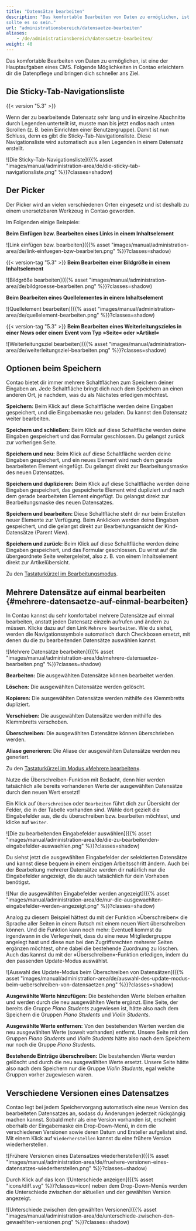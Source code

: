 ```yaml
---
title: "Datensätze bearbeiten"
description: "Das komfortable Bearbeiten von Daten zu ermöglichen, ist eine der Hauptaufgaben eines CMS – zumindest 
sollte es so sein."
url: "administrationsbereich/datensaetze-bearbeiten"
aliases:
    - /de/administrationsbereich/datensaetze-bearbeiten/
weight: 40
---
```


Das komfortable Bearbeiten von Daten zu ermöglichen, ist eine der Hauptaufgaben eines CMS. Folgende Möglichkeiten in 
Contao erleichtern dir die Datenpflege und bringen dich schneller ans Ziel.


## Die Sticky-Tab-Navigationsliste

{{< version "5.3" >}}

Wenn der zu bearbeitende Datensatz sehr lang und in einzelne Abschnitte durch Legenden unterteilt ist, musste man bis 
jetzt endlos nach unten Scrollen (z. B. beim Einrichten einer Benutzergruppe). Damit ist nun Schluss, denn es gibt die 
Sticky-Tab-Navigationsliste. Diese Navigationsliste wird automatisch aus allen Legenden in einem Datensatz erstellt.

![Die Sticky-Tab-Navigationsliste]({{% asset "images/manual/administration-area/de/die-sticky-tab-navigationsliste.png" %}}?classes=shadow)


## Der Picker

Der Picker wird an vielen verschiedenen Orten eingesetz und ist deshalb zu einem unersetzbaren Werkzeug in Contao 
geworden.

Im Folgenden einige Beispiele:

**Beim Einfügen bzw. Bearbeiten eines Links in einem Inhaltselement**

![Link einfügen bzw. bearbeiten]({{% asset "images/manual/administration-area/de/link-einfuegen-bzw-bearbeiten.png" %}}?classes=shadow)

{{< version-tag "5.3" >}} **Beim Bearbeiten einer Bildgröße in einem Inhaltselement**

![Bildgröße bearbeiten]({{% asset "images/manual/administration-area/de/bildgroesse-bearbeiten.png" %}}?classes=shadow)

**Beim Bearbeiten eines Quellelementes in einem Inhaltselement**

![Quellelement bearbeiten]({{% asset "images/manual/administration-area/de/quellelement-bearbeiten.png" %}}?classes=shadow)

{{< version-tag "5.3" >}} **Beim Bearbeiten eines Weiterleitungszieles in einer News oder einem Event vom Typ »Seite« 
oder »Artikel«**

![Weiterleitungsziel bearbeiten]({{% asset "images/manual/administration-area/de/weiterleitungsziel-bearbeiten.png" %}}?classes=shadow)


## Optionen beim Speichern

Contao bietet dir immer mehrere Schaltflächen zum Speichern deiner Eingaben an. Jede Schaltfläche bringt dich nach dem 
Speichern an einen anderen Ort, je nachdem, was du als Nächstes erledigen möchtest.

**Speichern:** Beim Klick auf diese Schaltfläche werden deine Eingaben gespeichert, und die Eingabemaske neu geladen. 
Du kannst den Datensatz weiter bearbeiten.

**Speichern und schließen:** Beim Klick auf diese Schaltfläche werden deine Eingaben gespeichert und das Formular 
geschlossen. Du gelangst zurück zur vorherigen Seite.

**Speichern und neu:** Beim Klick auf diese Schaltfläche werden deine Eingaben gespeichert, und ein neues Element wird 
nach dem gerade bearbeiteten Element eingefügt. Du gelangst direkt zur Bearbeitungsmaske des neuen Datensatzes.

**Speichern und duplizieren:** Beim Klick auf diese Schaltfläche werden deine Eingaben gespeichert, das 
gespeicherte Element wird dupliziert und nach dem gerade bearbeiteten Element eingefügt. Du gelangst direkt zur 
Bearbeitungsmaske des neuen Datensatzes.

**Speichern und bearbeiten:** Diese Schaltfläche steht dir nur beim Erstellen neuer Elemente zur Verfügung. Beim 
Anklicken werden deine Eingaben gespeichert, und die gelangst direkt zur Bearbeitungsansicht der Kind-Datensätze 
(Parent View).

**Speichern und zurück:** Beim Klick auf diese Schaltfläche werden deine Eingaben gespeichert, und das Formular 
geschlossen. Du wirst auf die übergeordnete Seite weitergeleitet, also z. B. von einem Inhaltselement direkt zur 
Artikelübersicht.

Zu den [Tastaturkürzel im Bearbeitungsmodus](../backend-tastaturkuerzel/#tastaturkuerzel-im-bearbeitungsmodus).


## Mehrere Datensätze auf einmal bearbeiten {#mehrere-datensaetze-auf-einmal-bearbeiten}

In Contao kannst du sehr komfortabel mehrere Datensätze auf einmal bearbeiten, anstatt jeden Datensatz einzeln aufrufen 
und ändern zu müssen. Klicke dazu auf den Link `Mehrere bearbeiten`. Wie du siehst, werden die Navigationssymbole
automatisch durch Checkboxen ersetzt, mit denen du die zu bearbeitenden Datensätze auswählen kannst.

![Mehrere Datensätze bearbeiten]({{% asset "images/manual/administration-area/de/mehrere-datensaetze-bearbeiten.png" %}}?classes=shadow)

**Bearbeiten:** Die ausgewählten Datensätze können bearbeitet werden.

**Löschen:** Die ausgewählten Datensätze werden gelöscht.

**Kopieren:** Die ausgewählten Datensätze werden mithilfe des Klemmbretts dupliziert.

**Verschieben:** Die ausgewählten Datensätze werden mithilfe des Klemmbretts verschoben.

**Überschreiben:** Die ausgewählten Datensätze können überschrieben werden.

**Aliase generieren:** Die Aliase der ausgewählten Datensätze werden neu generiert.

Zu den [Tastaturkürzel im Modus »Mehrere bearbeiten«](../backend-tastaturkuerzel/#tastaturkuerzel-im-modus-mehrere-bearbeiten).

Nutze die Überschreiben-Funktion mit Bedacht, denn hier werden tatsächlich alle bereits vorhandenen Werte der 
ausgewählten Datensätze durch den neuen Wert ersetzt!

Ein Klick auf `Überschreiben` oder `Bearbeiten` führt dich zur Übersicht der Felder, die in der Tabelle vorhanden sind. 
Wähle dort gezielt die Eingabefelder aus, die du überschreiben bzw. bearbeiten möchtest, und klicke auf `Weiter`.

![Die zu bearbeitenden Eingabefelder auswählen]({{% asset "images/manual/administration-area/de/die-zu-bearbeitenden-eingabefelder-auswaehlen.png" %}}?classes=shadow)

Du siehst jetzt die ausgewählten Eingabefelder der selektierten Datensätze und kannst diese bequem in einem einzigen 
Arbeitsschritt ändern. Auch bei der Bearbeitung mehrerer Datensätze werden dir natürlich nur die Eingabefelder 
angezeigt, die du auch tatsächlich für dein Vorhaben benötigst.

![Nur die ausgewählten Eingabefelder werden angezeigt]({{% asset "images/manual/administration-area/de/nur-die-ausgewaehlten-eingabefelder-werden-angezeigt.png" %}}?classes=shadow)

Analog zu diesem Beispiel hättest du mit der Funktion »Überschreiben« die Sprache aller Seiten in einem Rutsch mit
einem neuen Wert überschreiben können. Und die Funktion kann noch mehr: Eventuell kommst du irgendwann in die
Verlegenheit, dass du eine neue Mitgliedergruppe angelegt hast und diese nun bei den Zugriffsrechten mehrerer Seiten
ergänzen möchtest, ohne dabei die bestehende Zuordnung zu löschen. Auch das kannst du mit der »Überschreiben«-Funktion 
erledigen, indem du den passenden Update-Modus auswählst.

![Auswahl des Update-Modus beim Überschreiben von Datensätzen]({{% asset "images/manual/administration-area/de/auswahl-des-update-modus-beim-ueberschreiben-von-datensaetzen.png" %}}?classes=shadow)

**Ausgewählte Werte hinzufügen:** Die bestehenden Werte bleiben erhalten und werden durch die neu ausgewählten Werte 
ergänzt. Eine Seite, der bereits die Gruppe *Piano Students* zugewiesen ist, hätte also nach dem Speichern die Gruppen 
*Piano Students* und *Violin Students*.

**Ausgewählte Werte entfernen:** Von den bestehenden Werten werden die neu ausgewählten Werte (soweit vorhanden) 
entfernt. Unsere Seite mit den Gruppen *Piano Students* und *Violin Students* hätte also nach dem Speichern nur noch 
die Gruppe *Piano Students*.

**Bestehende Einträge überschreiben:** Die bestehenden Werte werden gelöscht und durch die neu ausgewählten Werte 
ersetzt. Unsere Seite hätte also nach dem Speichern nur die Gruppe *Violin Students*, egal welche Gruppen vorher 
zugewiesen waren.


## Verschiedene Versionen eines Datensatzes

Contao legt bei jedem Speichervorgang automatisch eine neue Version des bearbeiteten Datensatzes an, sodass du 
Änderungen jederzeit rückgängig machen kannst. Sobald mehr als eine Version vorhanden ist, erscheint oberhalb der 
Eingabemaske ein Drop-Down-Menü, in dem die verschiedenen Versionen sowie deren Datum und Ersteller aufgelistet
sind. Mit einem Klick auf `Wiederherstellen` kannst du eine frühere Version wiederherstellen.

![Frühere Versionen eines Datensatzes wiederherstellen]({{% asset "images/manual/administration-area/de/fruehere-versionen-eines-datensatzes-wiederherstellen.png" %}}?classes=shadow)

Durch Klick auf das Icon ![Unterschiede anzeigen]({{% asset "icons/diff.svg" %}}?classes=icon) neben dem Drop-Down-Menüs werden 
die Unterschiede zwischen der aktuellen und der gewählten Version angezeigt.

![Unterschiede zwischen den gewählten Versionen]({{% asset "images/manual/administration-area/de/unterschiede-zwischen-den-gewaehlten-versionen.png" %}}?classes=shadow)
